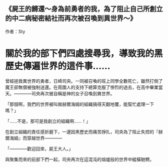 ## 《屍王的歸還～身為前勇者的我，為了阻止自己所創立的中二病秘密結社而再次被召喚到異世界～》

作者：Sty

# 關於我的部下們四處搜尋我，導致我的黑歷史傳遍世界的這件事......

曾經拯救異世界的勇者，日崎司央。一同被召喚的班上同學全數死亡，雖然打倒了魔王卻無償被強制送還。在周圍人的支持下總算克服了慘烈的過去，在高中畢業當天。————司央再次被自稱是神的女子召喚到異世界。

「那個啊，我們的世界被叫做赫爾海姆的組織搞得天翻地覆，能幫忙處理一下嗎？」

「......不是，那可是我創立的組織啊......！」

在創立組織的責任感折磨下，一邊因黑歷史而痛苦掙扎，司央為了阻止失控的『赫爾海姆』而穿越世界————

「————歡迎回來，屍王大人。」

與聚集而來的前部下們一起，司央再次在這混沌的熔爐般的世界中縱橫馳騁。

